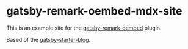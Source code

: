 # gatsby-remark-oembed-mdx-site

This is an example site for the [gatsby-remark-oembed](https://github.com/raae/gatsby-remark-oembed) plugin.

Based of the [gatsby-starter-blog](https://github.com/gatsbyjs/gatsby-starter-blog).
